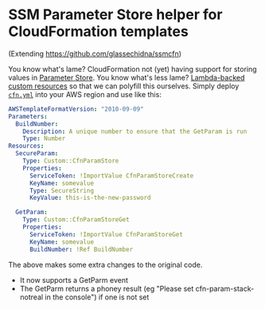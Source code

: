 # SSM Parameter Store helper for CloudFormation templates

(Extending https://github.com/glassechidna/ssmcfn)

You know what's lame? CloudFormation not (yet) having support for storing values
in [Parameter Store][aws-pstore]. You know what's less lame? [Lambda-backed custom resources][cfn-res]
so that we can polyfill this ourselves. Simply deploy [`cfn.yml`](cfn.yml) into
your AWS region and use like this:

```yaml
AWSTemplateFormatVersion: "2010-09-09"
Parameters:
  BuildNumber:
    Description: A unique number to ensure that the GetParam is run
    Type: Number
Resources:
  SecureParam:
    Type: Custom::CfnParamStore
    Properties:
      ServiceToken: !ImportValue CfnParamStoreCreate
      KeyName: somevalue
      Type: SecureString
      KeyValue: this-is-the-new-password

  GetParam:
    Type: Custom::CfnParamStoreGet
    Properties:
      ServiceToken: !ImportValue CfnParamStoreGet
      KeyName: somevalue
      BuildNumber: !Ref BuildNumber
```

The above makes some extra changes to the original code.

* It now supports a GetParm event
* The GetParm returns a phoney result (eg "Please set cfn-param-stack-notreal in the console") if one is not set


[https://github.com/glassechidna/ssmcfn]: https://github.com/glassechidna/ssmcfn
[aws-pstore]: https://aws.amazon.com/ec2/systems-manager/parameter-store/
[cfn-res]: http://docs.aws.amazon.com/AWSCloudFormation/latest/UserGuide/template-custom-resources-lambda.html


